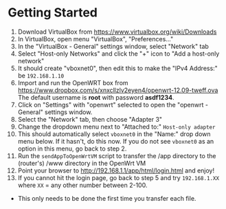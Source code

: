 # Getting Started
1. Download VirtualBox from https://www.virtualbox.org/wiki/Downloads
2. In VirtualBox, open menu "VirtualBox", "Preferences..."
3. In the "VirtualBox - General" settings window, select "Network" tab
4. Select "Host-only Networks" and click the "+" icon to "Add a host-only network"
5. It should create "vboxnet0", then edit this to make the "IPv4 Address:" be `192.168.1.10`
6. Import and run the OpenWRT box from https://www.dropbox.com/s/xnxcllzlv2eyen4/openwrt-12.09-tweff.ova  
The default username is __root__ with password __asdf1234__.
7. Click on "Settings" with "openwrt" selected to open the "openwrt - General" settings window.
8. Select the "Network" tab, then choose "Adapter 3"
9. Change the dropdown menu next to "Attached to:" `Host-only adapter`
10. This should automatically select `vboxnet0` in the "Name:" drop down menu below. If it hasn't, do this now. If you do not see `vboxnet0` as an option in this menu, go back to step 2.
11. Run the `sendAppToOpenWrtVM` script to transfer the /app directory to the (router's) /www directory in the OpenWrt VM
12. Point your browser to http://192.168.1.1/app/html/login.html and enjoy!
13. If you cannot hit the login page, go back to step 5 and try `192.168.1.XX` where `XX` = any other number between 2-100.

* This only needs to be done the first time you transfer each file.
